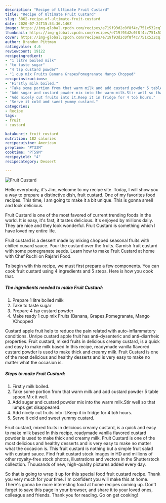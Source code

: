 ```yaml
---
description: "Recipe of Ultimate Fruit Custard"
title: "Recipe of Ultimate Fruit Custard"
slug: 3862-recipe-of-ultimate-fruit-custard
date: 2020-07-24T15:53:36.146Z
image: https://img-global.cpcdn.com/recipes/e719f93d2c0f8f4c/751x532cq70/fruit-custard-recipe-main-photo.jpg
thumbnail: https://img-global.cpcdn.com/recipes/e719f93d2c0f8f4c/751x532cq70/fruit-custard-recipe-main-photo.jpg
cover: https://img-global.cpcdn.com/recipes/e719f93d2c0f8f4c/751x532cq70/fruit-custard-recipe-main-photo.jpg
author: Brandon Pittman
ratingvalue: 4.6
reviewcount: 19122
recipeingredient:
- "1 litre boiled milk"
- "to taste sugar"
- "4 tsp custard powder"
- "1 cup mix Fruits Banana GrapesPomegranate Mango Chopped"
recipeinstructions:
- "Firstly milk boiled."
- "Take some portion from that warm milk and add custard powder 5 table spoon.Mix it well."
- "Add sugar and custard powder mix into the warm milk.Stir well so that lumps get disappeared."
- "Add nicely cut fruits into it.Keep it in fridge for 4 to5 hours."
- "Serve it cold and sweet yummy custard."
categories:
- Recipe
tags:
- fruit
- custard

katakunci: fruit custard 
nutrition: 182 calories
recipecuisine: American
preptime: "PT33M"
cooktime: "PT59M"
recipeyield: "4"
recipecategory: Dessert

---
```



![Fruit Custard](https://img-global.cpcdn.com/recipes/e719f93d2c0f8f4c/751x532cq70/fruit-custard-recipe-main-photo.jpg)

Hello everybody, it's Jim, welcome to my recipe site. Today, I will show you a way to prepare a distinctive dish, fruit custard. One of my favorites food recipes. This time, I am going to make it a bit unique. This is gonna smell and look delicious.

Fruit Custard is one of the most favored of current trending foods in the world. It is easy, it's fast, it tastes delicious. It's enjoyed by millions daily. They are nice and they look wonderful. Fruit Custard is something which I have loved my entire life.

Fruit custard is a dessert made by mixing chopped seasonal fruits with chilled cusard sauce. Pour the custard over the fruits. Garnish fruit custard with some pomegranate seeds. Learn how to make Fruit Custard at home with Chef Ruchi on Rajshri Food.


To begin with this recipe, we must first prepare a few components. You can cook fruit custard using 4 ingredients and 5 steps. Here is how you cook that.

<!--inarticleads1-->

##### The ingredients needed to make Fruit Custard:

1. Prepare 1 litre boiled milk
1. Take to taste sugar
1. Prepare 4 tsp custard powder
1. Make ready 1 cup mix Fruits (Banana, Grapes,Pomegranate, Mango )Chopped


Custard apple fruit help to reduce the pain related with auto-inflammatory conditions. Unripe custard apple fruit has anti-dysenteric and anti-diarrheic properties. Fruit custard, mixed fruits in delicious creamy custard, is a quick and easy to make milk based In this recipe, readymade vanilla flavored custard powder is used to make thick and creamy milk. Fruit Custard is one of the most delicious and healthy desserts and is very easy to make no matter what the occasion is. 

<!--inarticleads2-->

##### Steps to make Fruit Custard:

1. Firstly milk boiled.
1. Take some portion from that warm milk and add custard powder 5 table spoon.Mix it well.
1. Add sugar and custard powder mix into the warm milk.Stir well so that lumps get disappeared.
1. Add nicely cut fruits into it.Keep it in fridge for 4 to5 hours.
1. Serve it cold and sweet yummy custard.


Fruit custard, mixed fruits in delicious creamy custard, is a quick and easy to make milk based In this recipe, readymade vanilla flavored custard powder is used to make thick and creamy milk. Fruit Custard is one of the most delicious and healthy desserts and is very easy to make no matter what the occasion is. This fruit custard is nothing but a simple fruit salad with custard sauce. Find fruit custard stock images in HD and millions of other royalty-free stock photos, illustrations and vectors in the Shutterstock collection. Thousands of new, high-quality pictures added every day. 

So that is going to wrap it up for this special food fruit custard recipe. Thank you very much for your time. I'm confident you will make this at home. There's gonna be more interesting food at home recipes coming up. Don't forget to save this page in your browser, and share it to your loved ones, colleague and friends. Thank you for reading. Go on get cooking!
